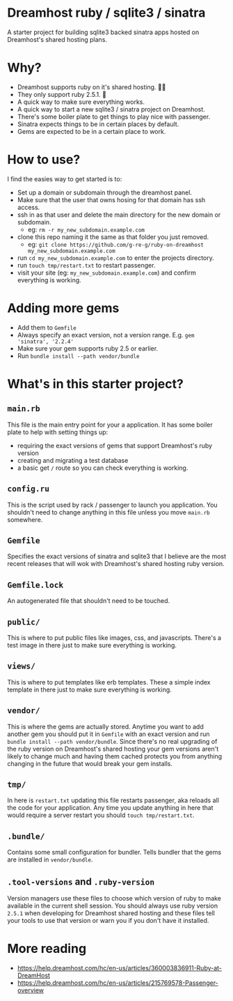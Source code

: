 # Dreamhost ruby / sqlite3 / sinatra

A starter project for building sqlite3 backed sinatra apps hosted on Dreamhost's shared hosting plans.

# Why?

* Dreamhost supports ruby on it's shared hosting. 💎🚀
* They only support ruby 2.5.1. 🤦
* A quick way to make sure everything works.
* A quick way to start a new sqlite3 / sinatra project on Dreamhost.
* There's some boiler plate to get things to play nice with passenger.
* Sinatra expects things to be in certain places by default.
* Gems are expected to be in a certain place to work.

# How to use?
I find the easies way to get started is to:

* Set up a domain or subdomain through the dreamhost panel.
* Make sure that the user that owns hosing for that domain has ssh access.
* ssh in as that user and delete the main directory for the new domain or subdomain.
  * eg: `rm -r my_new_subdomain.example.com`
* clone this repo naming it the same as that folder you just removed.
  * eg: `git clone https://github.com/g-re-g/ruby-on-dreamhost my_new_subdomain.example.com`
* run `cd my_new_subdomain.example.com` to enter the projects directory.
* run `touch tmp/restart.txt` to restart passenger.
* visit your site (eg: `my_new_subdomain.example.com`) and confirm everything is working.

# Adding more gems

* Add them to `Gemfile`
* Always specify an exact version, not a version range. E.g. `gem 'sinatra', '2.2.4'`
* Make sure your gem supports ruby 2.5 or earlier.
* Run `bundle install --path vendor/bundle`

# What's in this starter project?

## `main.rb`
This file is the main entry point for your a application. It has some boiler plate to help
with setting things up:

* requiring the exact versions of gems that support Dreamhost's ruby version
* creating and migrating a test database
* a basic get `/` route so you can check everything is working.

## `config.ru`
This is the script used by rack / passenger to launch you application. You shouldn't need 
to change anything in this file unless you move `main.rb` somewhere.

## `Gemfile`
Specifies the exact versions of sinatra and sqlite3 that I believe are the most recent
releases that will wok with Dreamhost's shared hosting ruby version.

## `Gemfile.lock`
An autogenerated file that shouldn't need to be touched.

## `public/`
This is where to put public files like images, css, and javascripts. There's a test image in there
just to make sure everything is working.

## `views/`
This is where to put templates like erb templates. These a simple index template in there just to
make sure everything is working.

## `vendor/`
This is where the gems are actually stored. Anytime you want to add another gem you should 
put it in `Gemfile` with an exact version and run `bundle install --path vendor/bundle`.
Since there's no real upgrading of the ruby version on Dreamhost's shared hosting your gem versions
aren't likely to change much and having them cached protects you from anything changing in the
future that would break your gem installs.

## `tmp/`
In here is `restart.txt` updating this file restarts passenger, aka reloads all the code
for your application. Any time you update anything in here that would require a server restart
you should `touch tmp/restart.txt`.

## `.bundle/`
Contains some small configuration for bundler. Tells bundler that the gems are installed in
`vendor/bundle`.

## `.tool-versions` and `.ruby-version`
Version managers use these files to choose which version of ruby to make available in the
current shell session. You should always use ruby version `2.5.1` when developing for
Dreamhost shared hosting and these files tell your tools to use that version or warn
you if you don't have it installed.

# More reading
* https://help.dreamhost.com/hc/en-us/articles/360003836911-Ruby-at-DreamHost
* https://help.dreamhost.com/hc/en-us/articles/215769578-Passenger-overview
